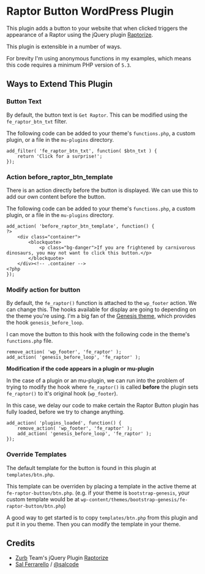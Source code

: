 # Raptor Button WordPress Plugin

This plugin adds a button to your website that when clicked triggers the appearance of a Raptor using the jQuery plugin [Raptorize](https://zurb.com/playground/jquery-raptorize).

This plugin is extensible in a number of ways.

For brevity I'm using anonymous functions in my examples, which means this code requires a minimum PHP version of `5.3`.

## Ways to Extend This Plugin

### Button Text

By default, the button text is `Get Raptor`.  This can be modified using the `fe_raptor_btn_txt` filter.

The following code can be added to your theme's `functions.php`, a custom plugin, or a file in the `mu-plugins` directory.

```
add_filter( 'fe_raptor_btn_txt', function( $btn_txt ) {
    return 'Click for a surprise!';
});
```

### Action before_raptor_btn_template

There is an action directly before the button is displayed.  We can use this to add our own content before the button.

The following code can be added to your theme's `functions.php`, a custom plugin, or a file in the `mu-plugins` directory.

```
add_action( 'before_raptor_btn_template', function() {
?>
    <div class="container">
        <blockquote>
            <p class="bg-danger">If you are frightened by carnivorous dinosaurs, you may not want to click this button.</p>
        </blockquote>
    </div><!-- .container -->
<?php
});
```

### Modify action for button

By default, the `fe_raptor()` function is attached to the `wp_footer` action.  We can change this.  The hooks available for display are going to depending on the theme you're using.  I'm a big fan of the [Genesis theme](), which provides the hook `genesis_before_loop`.

I can move the button to this hook with the following code in the theme's `functions.php` file.

```
remove_action( 'wp_footer', 'fe_raptor' );
add_action( 'genesis_before_loop', 'fe_raptor' );
```

__Modification if the code appears in a plugin or mu-plugin__

In the case of a plugin or an mu-plugin, we can run into the problem of trying to modify the hook where `fe_raptor()` is called __before__ the plugin sets `fe_raptor()` to it's original hook (`wp_footer`).

In this case, we delay our code to make certain the Raptor Button plugin has fully loaded, before we try to change anything.

```
add_action( 'plugins_loaded', function() {
    remove_action( 'wp_footer', 'fe_raptor' );
    add_action( 'genesis_before_loop', 'fe_raptor' );
});
```

### Override Templates

The default template for the button is found in this plugin at `templates/btn.php`.

This template can be overriden by placing a template in the active theme at `fe-raptor-button/btn.php`. (e.g. if your theme is `bootstrap-genesis`, your custom template would be at `wp-content/themes/bootstrap-genesis/fe-raptor-button/btn.php`)

A good way to get started is to copy `templates/btn.php` from this plugin and put it in you theme.  Then you can modify the template in your theme.

## Credits

- [Zurb](https://zurb.com/) Team's jQuery Plugin [Raptorize](https://zurb.com/playground/jquery-raptorize)
- [Sal Ferrarello](https://salferrarello.com/) / [@salcode](https://twitter.com/salcode)
